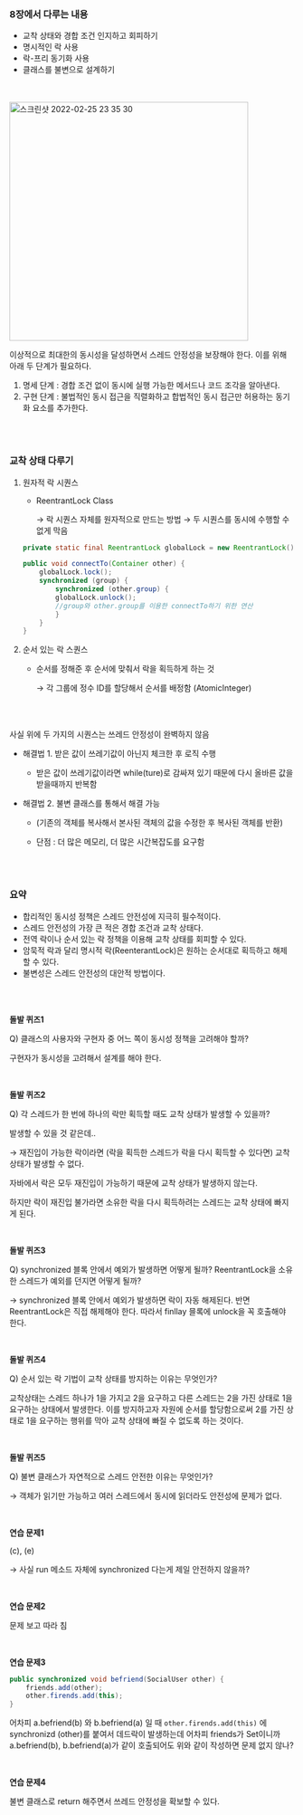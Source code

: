 ### 8장에서 다루는 내용

- 교착 상태와 경합 조건 인지하고 회피하기
- 명시적인 락 사용
- 락-프리 동기화 사용
- 클래스를 불변으로 설계하기

<br>

<br>

<img width="422" alt="스크린샷 2022-02-25 23 35 30" src="https://user-images.githubusercontent.com/81368630/155733247-882594d0-8174-4bef-a8e1-3ec6deb16895.png">

이상적으로 최대한의 동시성을 달성하면서 스레드 안정성을 보장해야 한다. 이를 위해 아래 두 단계가 필요하다.

1. 명세 단계 : 경합 조건 없이 동시에 실행 가능한 메서드나 코드 조각을 알아낸다.
2. 구현 단계 : 불법적인 동시 접근을 직렬화하고 합법적인 동시 접근만 허용하는 동기화 요소를 추가한다.

<br>
<br>

### 교착 상태 다루기

1. 원자적 락 시퀀스
    - ReentrantLock Class
        
        → 락 시퀀스 자체를 원자적으로 만드는 방법 → 두 시퀀스를 동시에 수행할 수 없게 막음
        
    
    ```java
    private static final ReentrantLock globalLock = new ReentrantLock();
    
    public void connectTo(Container other) {
    	globalLock.lock();
    	synchronized (group) {
    		synchronized (other.group) {
    		globalLock.unlock();
    		//group와 other.group를 이용한 connectTo하기 위한 연산
    		}
    	}
    }
    ```
    
2. 순서 있는 락 스퀀스
    - 순서를 정해준 후 순서에 맞춰서 락을 획득하게 하는 것
        
        → 각 그룹에 정수 ID를 할당해서 순서를 배정함 (AtomicInteger)


<br>
<br>
        

사실 위에 두 가지의 시퀀스는 쓰레드 안정성이 완벽하지 않음

- 해결법 1. 받은 값이 쓰레기값이 아닌지 체크한 후 로직 수행

    -  받은 값이 쓰레기값이라면 while(ture)로 감싸져 있기 때문에 다시 올바른 값을 받을때까지 반복함

- 해결법 2. 불변 클래스를 통해서 해결 가능

    - (기존의 객체를 복사해서 본사된 객체의 값을 수정한 후 복사된 객체를 반환)

    - 단점 : 더 많은 메모리, 더 많은 시간복잡도를 요구함

<br>
<br>

### 요약

- 합리적인 동시성 정책은 스레드 안전성에 지극히 필수적이다.
- 스레드 안전성의 가장 큰 적은 경합 조건과 교착 상태다.
- 전역 락이나 순서 있는 락 정책을 이용해 교착 상태를 회피할 수 있다.
- 암묵적 락과 달리 명시적 락(ReenterantLock)은 원하는 순서대로 획득하고 해제할 수 있다.
- 불변성은 스레드 안전성의 대안적 방법이다.

<br>
<br>

**돌발 퀴즈1**

Q) 클래스의 사용자와 구현자 중 어느 쪽이 동시성 정책을 고려해야 할까?

구현자가 동시성을 고려해서 설계를 해야 한다.

<br>

**돌발 퀴즈2**

Q) 각 스레드가 한 번에 하나의 락만 획득할 때도 교착 상태가 발생할 수 있을까?

발생할 수 있을 것 같은데..

→ 재진입이 가능한 락이라면 (락을 획득한 스레드가 락을 다시 획득할 수 있다면) 교착 상태가 발생할 수 없다.

자바에서 락은 모두 재진입이 가능하기 때문에 교착 상태가 발생하지 않는다.

하지만 락이 재진입 불가라면 소유한 락을 다시 획득하려는 스레드는 교착 상태에 빠지게 된다.

<br>

**돌발 퀴즈3**

Q) synchronized 블록 안에서 예외가 발생하면 어떻게 될까? ReentrantLock을 소유한 스레드가 예외를 던지면 어떻게 될까?

→ synchronized 블록 안에서 예외가 발생하면 락이 자동 해제된다. 반면 ReentrantLock은 직접 해제해야 한다. 따라서 finllay 믈록에 unlock을 꼭 호출해야 한다.

<br>

**돌발 퀴즈4**

Q) 순서 있는 락 기법이 교착 상태를 방지하는 이유는 무엇인가?

교착상태는 스레드 하나가 1을 가지고 2을 요구하고 다른 스레드는 2을 가진 상태로 1을 요구하는 상태에서 발생한다. 이를 방지하고자 자원에 순서를 할당함으로써 2를 가진 상태로 1을 요구하는 행위를 막아 교착 상태에 빠질 수 없도록 하는 것이다.

<br>

**돌발 퀴즈5**

Q) 불변 클래스가 자연적으로 스레드 안전한 이유는 무엇인가?

→ 객체가 읽기만 가능하고 여러 스레드에서 동시에 읽더라도 안전성에 문제가 없다.

<br>

**연습 문제1**

(c), (e)

→ 사실 run 메소드 자체에 synchronized 다는게 제일 안전하지 않을까?

<br>

**연습 문제2**

문제 보고 따라 침

<br>

**연습 문제3**

```java
public synchronized void befriend(SocialUser other) {
	friends.add(other);
	other.firends.add(this);
}
```

어차피 a.befriend(b) 와 b.befriend(a) 일 때 `other.firends.add(this)` 에 synchronizd (other)를 붙여서 데드락이 발생하는데 어차피 friends가 Set이니까 a.befriend(b), b.befriend(a)가 같이 호출되어도 위와 같이 작성하면 문제 없지 않나?

<br>

**연습 문제4**

불변 클래스로 return 해주면서 쓰레드 안정성을 확보할 수 있다.
